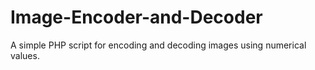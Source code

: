 # Image-Encoder-and-Decoder
A simple PHP script for encoding and decoding images using numerical values.
